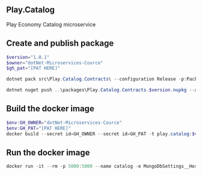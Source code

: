 ## Play.Catalog
Play Economy Catalog microservice

## Create and publish package
```powershell
$version="1.0.1"
$owner="dotNet-Microservices-Cource"
$gh_pat="[PAT HERE]"

dotnet pack src\Play.Catalog.Contracts\ --configuration Release -p:PackageVersion=$version -p:RepositoryUrl=https://github.com/$owner/play.catalog -o..\packages

dotnet nuget push ..\packages\Play.Catalog.Contracts.$version.nupkg --api-key $gh_pat --source "github"
```

## Build the docker image
```powershell
$env:GH_OWNER="dotNet-Microservices-Cource"
$env:GH_PAT="[PAT HERE]"
docker build --secret id=GH_OWNER --secret id=GH_PAT -t play.catalog:$version .
```

## Run the docker image
```powershell
docker run -it --rm -p 5000:5000 --name catalog -e MongoDbSettings__Host=mongo -e RabbitMQSettings__Host=rabbitmq --network playinfra_default play.catalog:$version
```